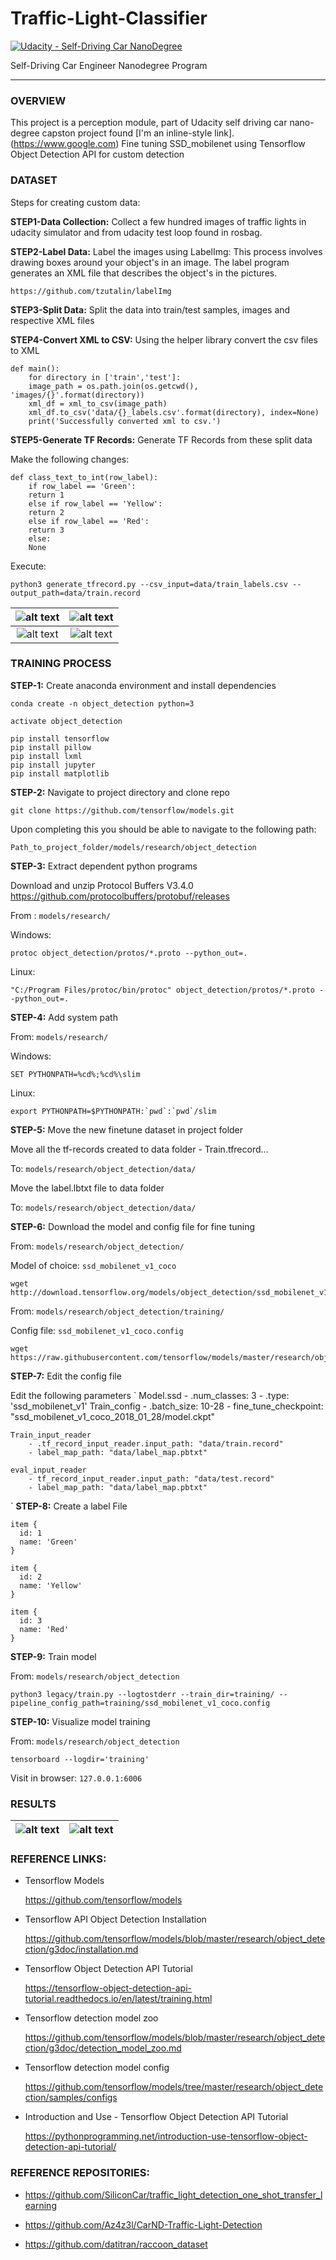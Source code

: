 # Traffic-Light-Classifier

[![Udacity - Self-Driving Car NanoDegree](https://s3.amazonaws.com/udacity-sdc/github/shield-carnd.svg)](http://www.udacity.com/drive)

Self-Driving Car Engineer Nanodegree Program

---

[//]: # (Image References)

[video]: ./images/result.gif "Video showing segmentation in action"
[sim-image-1]: ./images/sim_g_0002.jpg "Sim Training Image"
[sim-image-2]: ./images/sim_r_0030.jpg "Sim Training Image"
[sim-image-3]: ./images/sim_r_0103.jpg "Sim Training Image"
[sim-image-4]: ./images/sim_y_0001.jpg "Sim Training Image"
[loop-image-1]: ./images/uda_g_0005.jpg "Loop Training Image"
[loop-image-2]: ./images/uda_r_0066.jpg "Loop Training Image"
[loop-image-3]: ./images/uda_u_0337.jpg "Loop Training Image"
[loop-image-4]: ./images/uda_y_0160.jpg "Loop Training Image"
[result1]: ./images/sim_result_image.png "Sim Result"
[result2]: ./images/loop_result_image.png "Loop Result"

### OVERVIEW

This project is a perception module, part of Udacity self driving car nano-degree capston project found [I'm an inline-style link].(https://www.google.com) Fine tuning SSD_mobilenet using Tensorflow Object Detection API for custom detection

### DATASET

Steps for creating custom data:

**STEP1-Data Collection:** Collect a few hundred images of traffic lights in udacity simulator and from udacity test loop found in rosbag.

**STEP2-Label Data:** Label the images using LabelImg: This process involves drawing boxes around your object's in an image. The label program generates an XML file that describes the object's in the pictures.

	https://github.com/tzutalin/labelImg

**STEP3-Split Data:** Split the data into train/test samples, images and respective XML files

**STEP4-Convert XML to CSV:** Using the helper library convert the csv files to XML

	def main():
	    for directory in ['train','test']:
		image_path = os.path.join(os.getcwd(), 'images/{}'.format(directory))
		xml_df = xml_to_csv(image_path)
		xml_df.to_csv('data/{}_labels.csv'.format(directory), index=None)
		print('Successfully converted xml to csv.')
	    
**STEP5-Generate TF Records:** Generate TF Records from these split data

  Make the following changes:
	
	def class_text_to_int(row_label):
	    if row_label == 'Green':
		return 1
	    else if row_label == 'Yellow':
		return 2
	    else if row_label == 'Red':
		return 3
	    else:
		None

  Execute:
	
	python3 generate_tfrecord.py --csv_input=data/train_labels.csv --output_path=data/train.record

![alt text][sim-image-1] | ![alt text][sim-image-2] 
:-------------------------:|:-------------------------:
![alt text][sim-image-3] | ![alt text][sim-image-4] 

### TRAINING PROCESS 

**STEP-1:** Create anaconda environment and install dependencies 

	conda create -n object_detection python=3

	activate object_detection

	pip install tensorflow
	pip install pillow
	pip install lxml
	pip install jupyter
	pip install matplotlib


**STEP-2:** Navigate to project directory and clone repo

	git clone https://github.com/tensorflow/models.git

Upon completing this you should be able to navigate to the following path:

	Path_to_project_folder/models/research/object_detection

**STEP-3:** Extract dependent python programs 

Download and unzip Protocol Buffers V3.4.0 https://github.com/protocolbuffers/protobuf/releases

From : `models/research/`

Windows:

	protoc object_detection/protos/*.proto --python_out=.

Linux:

	"C:/Program Files/protoc/bin/protoc" object_detection/protos/*.proto --python_out=.

**STEP-4:** Add system path 

From: `models/research/`

Windows:

	SET PYTHONPATH=%cd%;%cd%\slim

Linux:

	export PYTHONPATH=$PYTHONPATH:`pwd`:`pwd`/slim

**STEP-5:** Move the new finetune dataset in project folder 

Move all the tf-records created to data folder
	- Train.tfrecord…

To: `models/research/object_detection/data/`

Move the label.lbtxt file to data folder

To: `models/research/object_detection/data/`

**STEP-6:** Download the model and config file for fine tuning 

From: `models/research/object_detection/`

Model of choice: `ssd_mobilenet_v1_coco`

	wget http://download.tensorflow.org/models/object_detection/ssd_mobilenet_v1_coco_2018_01_28.tar.gz

From: `models/research/object_detection/training/`

Config file: `ssd_mobilenet_v1_coco.config`

	wget https://raw.githubusercontent.com/tensorflow/models/master/research/object_detection/samples/configs/ssd_mobilenet_v1_coco.config

**STEP-7:** Edit the config file

Edit the following parameters 
`
	Model.ssd
		- .num_classes: 3
		- .type: 'ssd_mobilenet_v1'
	Train_config
		- .batch_size: 10-28
		- fine_tune_checkpoint: "ssd_mobilenet_v1_coco_2018_01_28/model.ckpt"

	Train_input_reader
		- .tf_record_input_reader.input_path: "data/train.record"
		- label_map_path: "data/label_map.pbtxt"

	eval_input_reader 
		- tf_record_input_reader.input_path: "data/test.record"
		- label_map_path: "data/label_map.pbtxt"
`
**STEP-8:** Create a label File

	
	item {
	  id: 1
	  name: 'Green'
	}

	item {
	  id: 2
	  name: 'Yellow'
	}

	item {
	  id: 3
	  name: 'Red'
	}
	

**STEP-9:** Train model

From: `models/research/object_detection`

	python3 legacy/train.py --logtostderr --train_dir=training/ --pipeline_config_path=training/ssd_mobilenet_v1_coco.config

**STEP-10:** Visualize model training

From: `models/research/object_detection`

	tensorboard --logdir='training'

Visit in browser: `127.0.0.1:6006`


### RESULTS

![alt text][result1] | ![alt text][result2] 
:-------------------------:|:-------------------------:

### REFERENCE LINKS:

- Tensorflow Models

	https://github.com/tensorflow/models

- Tensorflow API Object Detection Installation 

	https://github.com/tensorflow/models/blob/master/research/object_detection/g3doc/installation.md

- Tensorflow Object Detection API Tutorial 

	https://tensorflow-object-detection-api-tutorial.readthedocs.io/en/latest/training.html

- Tensorflow detection model zoo 

	https://github.com/tensorflow/models/blob/master/research/object_detection/g3doc/detection_model_zoo.md

- Tensorflow detection model config 

	https://github.com/tensorflow/models/tree/master/research/object_detection/samples/configs

- Introduction and Use - Tensorflow Object Detection API Tutorial 

	https://pythonprogramming.net/introduction-use-tensorflow-object-detection-api-tutorial/


### REFERENCE REPOSITORIES:

- https://github.com/SiliconCar/traffic_light_detection_one_shot_transfer_learning

- https://github.com/Az4z3l/CarND-Traffic-Light-Detection

- https://github.com/datitran/raccoon_dataset
